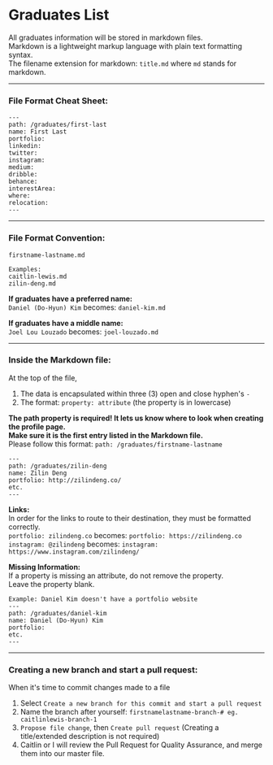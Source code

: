 # Graduates List

All graduates information will be stored in markdown files. <br>
Markdown is a lightweight markup language with plain text formatting syntax.<br>
The filename extension for markdown: `title.md` where `md` stands for markdown. 
<br>

***
### **File Format Cheat Sheet:**
```
---
path: /graduates/first-last
name: First Last
portfolio:
linkedin:
twitter:
instagram:
medium:
dribble:
behance:
interestArea:
where:
relocation:
---
```

***

### **File Format Convention:**
```
firstname-lastname.md

Examples:
caitlin-lewis.md
zilin-deng.md
```
**If graduates have a preferred name:** <br>
`Daniel (Do-Hyun) Kim` becomes: `daniel-kim.md`

**If graduates have a middle name:** <br>
`Joel Lou Louzado` becomes: `joel-louzado.md`

***

### **Inside the Markdown file:**
At the top of the file,
1. The data is encapsulated within three (3) open and close hyphen's `-`
2. The format: `property: attribute` (the property is in lowercase)

**The path property is required! It lets us know where to look when creating the profile page. <br>
Make sure it is the first entry listed in the Markdown file.** <br>
Please follow this format:
`path: /graduates/firstname-lastname`
```
---
path: /graduates/zilin-deng
name: Zilin Deng
portfolio: http://zilindeng.co/
etc.
---
```
**Links:** <br>
In order for the links to route to their destination, they must be formatted correctly. <br>
`portfolio: zilindeng.co` becomes: `portfolio: https://zilindeng.co` <br>
`instagram: @zilindeng` becomes: `instagram: https://www.instagram.com/zilindeng/`

**Missing Information:** <br>
If a property is missing an attribute, do not remove the property. <br>
Leave the property blank.
```
Example: Daniel Kim doesn't have a portfolio website
---
path: /graduates/daniel-kim
name: Daniel (Do-Hyun) Kim
portfolio:
etc.
---
```

***

### **Creating a new branch and start a pull request:** <br>
When it's time to commit changes made to a file
1. Select `Create a new branch for this commit and start a pull request`
2. Name the branch after yourself: `firstnamelastname-branch-# eg. caitlinlewis-branch-1`
3. `Propose file change`, then `Create pull request` (Creating a title/extended description is not required)
5. Caitlin or I will review the Pull Request for Quality Assurance, and merge them into our master file.

